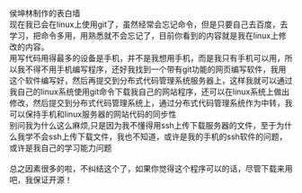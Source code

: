 侯坤林制作的表白墙
<br>现在我已会在linux上使用git了，虽然经常会忘记命令，但是只要自己去百度，去学习，把命令多用，用熟悉就不会忘记了，目前你看到的内容就是我在linux上修改的内容。
<br>用写代码用得最多的设备是手机，并不是我想用手机，而是我只有手机可以用，所以我不得不用手机编写程序，还好我找到一个带有git功能的网页编写软件，我用这个软件编写好，然后再提交到分布式代码管理系统服务器上，这样我就可以通过我自己的linux系统使用git命令下载我自己的网站程序，还可以在linux系统上做出修改，然后提交到分布式代码管理系统上，通过分布式代码管理系统作为中转，我可以保持手机和linux服务器的网站代码的同步性
<br>别问我为什么这么麻烦,只是因为我不懂得用ssh上传下载服务器的文件，至于为什么我学不会ssh上传下载文件，我也不知道，或许是我的手机的ssh软件的问题，或许是我自己的学习能力问题
<br><br>总之因素很多的啦，不纠结这个了，如果你觉得这个程序可以的话，尽管下载来用吧，我保证开源！


